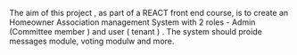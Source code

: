 The aim of this project , as part of a REACT front end course, is to create an Homeowner Association management System with 2 roles - Admin (Committee member ) and user ( tenant ) . 
The system should proide messages module, voting modulw and more.
